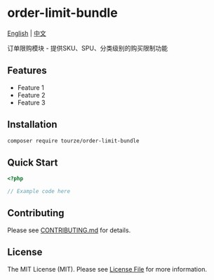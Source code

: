 # order-limit-bundle

[English](README.md) | [中文](README.zh-CN.md)

订单限购模块 - 提供SKU、SPU、分类级别的购买限制功能

## Features

- Feature 1
- Feature 2
- Feature 3

## Installation

```bash
composer require tourze/order-limit-bundle
```

## Quick Start

```php
<?php

// Example code here
```

## Contributing

Please see [CONTRIBUTING.md](CONTRIBUTING.md) for details.

## License

The MIT License (MIT). Please see [License File](LICENSE) for more information.
